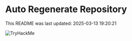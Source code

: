 # Auto Regenerate Repository

This README was last updated: 2025-03-13 19:20:21

 ![TryHackMe](https://tryhackme.com/badge/533634)